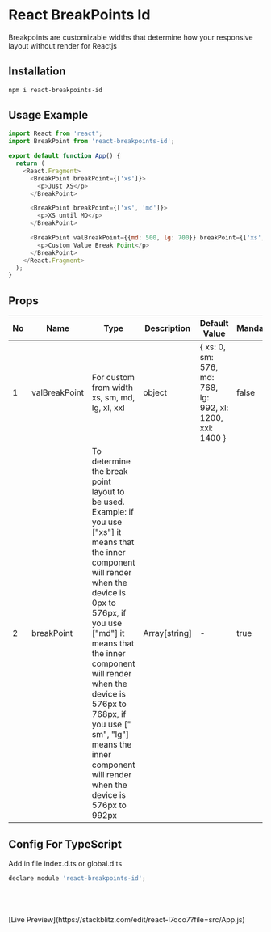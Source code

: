 # React BreakPoints Id

Breakpoints are customizable widths that determine how your responsive layout without render for Reactjs

## Installation

```bash
npm i react-breakpoints-id
```

## Usage Example

```javascript
import React from 'react';
import BreakPoint from 'react-breakpoints-id';

export default function App() {
  return (
    <React.Fragment>
      <BreakPoint breakPoint={['xs']}>
        <p>Just XS</p>
      </BreakPoint>

      <BreakPoint breakPoint={['xs', 'md']}>
        <p>XS until MD</p>
      </BreakPoint>

      <BreakPoint valBreakPoint={{md: 500, lg: 700}} breakPoint={['xs', 'md']}>
        <p>Custom Value Break Point</p>
      </BreakPoint>
    </React.Fragment>
  );
}

```

## Props

No | Name | Type | Description | Default Value | Mandatory
-- | ---- | ---  | --- | --- | ---
1  | valBreakPoint | For custom from width xs, sm, md, lg, xl, xxl | object | { xs: 0, sm: 576, md: 768, lg: 992, xl: 1200, xxl: 1400 } | false
2  | breakPoint | To determine the break point layout to be used. Example: if you use ["xs"] it means that the inner component will render when the device is 0px to 576px, if you use ["md"] it means that the inner component will render when the device is 576px to 768px, if you use [" sm", "lg"] means the inner component will render when the device is 576px to 992px | Array[string] | - | true

## Config For TypeScript

Add in file index.d.ts or global.d.ts

```javascript
declare module 'react-breakpoints-id';
```

<br/>
<br/>
<br/>
[Live Preview](https://stackblitz.com/edit/react-l7qco7?file=src/App.js)